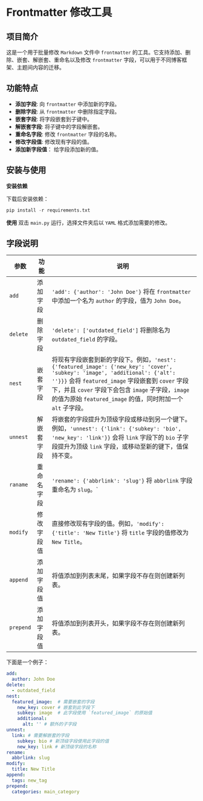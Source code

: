 # Frontmatter 修改工具

## 项目简介
这是一个用于批量修改 `Markdown` 文件中 `frontmatter` 的工具。它支持添加、删除、嵌套、解嵌套、重命名以及修改 `frontmatter` 字段，可以用于不同博客框架、主题间内容的迁移。

## 功能特点
- **添加字段**: 向 `frontmatter` 中添加新的字段。
- **删除字段**: 从 `frontmatter` 中删除指定字段。
- **嵌套字段**: 将字段嵌套到子键中。
- **解嵌套字段**: 将子键中的字段解嵌套。
- **重命名字段**: 修改 `frontmatter` 字段的名称。
- **修改字段值**: 修改现有字段的值。
- **添加新字段值**： 给字段添加新的值。

## 安装与使用
**安装依赖**

下载后安装依赖：
```python
pip install -r requirements.txt
```
**使用**
 双击 `main.py` 运行，选择文件夹后以 `YAML` 格式添加需要的修改。

## 字段说明

| 参数      | 功能       | 说明                                                         |
| --------- | ---------- | ------------------------------------------------------------ |
| `add`     | 添加字段   | `'add': {'author': 'John Doe'}` 将在 `frontmatter` 中添加一个名为 `author` 的字段，值为 `John Doe`。 |
| `delete`  | 删除字段   | `'delete': ['outdated_field']` 将删除名为 `outdated_field` 的字段。 |
| `nest`    | 嵌套字段   | 将现有字段嵌套到新的字段下。例如，`'nest': {'featured_image': {'new_key': 'cover', 'subkey': 'image', 'additional': {'alt': ''}}}` 会将 `featured_image` 字段嵌套到 `cover` 字段下，并且 `cover` 字段下会包含 `image` 子字段，`image`的值为原始 `featured_image` 的值，同时附加一个 `alt` 子字段。 |
| `unnest`  | 解嵌套字段 | 将嵌套的字段提升为顶级字段或移动到另一个键下。例如，`'unnest': {'link': {'subkey': 'bio', 'new_key': 'link'}}` 会将 `link` 字段下的 `bio` 子字段提升为顶级 `link` 字段，或移动至新的键下，值保持不变。 |
| `raname`  | 重命名字段 | `'rename': {'abbrlink': 'slug'}` 将 `abbrlink` 字段重命名为 `slug`。` |
| `modify`  | 修改字段值 | 直接修改现有字段的值。例如，`'modify': {'title': 'New Title'}` 将 `title` 字段的值修改为 `New Title`。 |
| `append`  | 添加字段值 | 将值添加到列表末尾，如果字段不存在则创建新列表。             |
| `prepend` | 添加字段值 | 将值添加到列表开头，如果字段不存在则创建新列表。             |

下面是一个例子：

```yaml
add:
  author: John Doe
delete:
  - outdated_field
nest:
  featured_image:  # 需要嵌套的字段
    new_key: cover # 嵌套到此字段下
    subkey: image  # 此字段使用 `featured_image` 的原始值
    additional:
      alt: '' # 额外的子字段
unnest:
  link: # 需要解嵌套的字段
    subkey: bio # 新顶级字段使用此字段的值
    new_key: link # 新顶级字段的名称
rename:
  abbrlink: slug
modify:
  title: New Title
append:
  tags: new_tag
prepend:
  categories: main_category
```